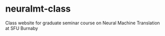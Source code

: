 # neuralmt-class
Class website for graduate seminar course on Neural Machine Translation at SFU Burnaby
